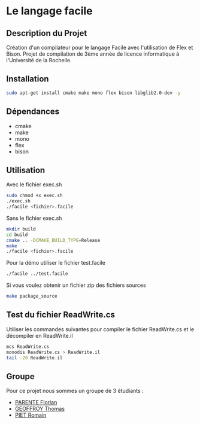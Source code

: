 Le langage facile
======

## Description du Projet

Création d'un compilateur pour le langage Facile avec l'utilisation de Flex et Bison. 
Projet de compilation de 3ème année de licence informatique à l'Université de la Rochelle.

## Installation

````bash
sudo apt-get install cmake make mono flex bison libglib2.0-dev -y
````

## Dépendances
* cmake
* make
* mono
* flex
* bison


## Utilisation

Avec le fichier exec.sh
```bash	
sudo chmod +x exec.sh
./exec.sh
./facile <fichier>.facile
```

Sans le fichier exec.sh
```bash
mkdir build
cd build
cmake .. -DCMAKE_BUILD_TYPE=Release
make
./facile <fichier>.facile
```

Pour la démo utiliser le fichier test.facile
````bash
./facile ../test.facile
````

Si vous voulez obtenir un fichier zip des fichiers sources 
```bash
make package_source
```

## Test du fichier ReadWrite.cs
Utiliser les commandes suivantes pour compiler le fichier ReadWrite.cs et le décompiler en ReadWrite.il
```bash
mcs ReadWrite.cs
monodis ReadWrite.cs > ReadWrite.il
tail -20 ReadWrite.il
```

## Groupe
Pour ce projet nous sommes un groupe de 3 étudiants :
* [PARENTE Florian](https://www.linkedin.com/in/florian-parent%C3%A9-b78644203/)
* [GEOFFROY Thomas]()
* [PIET Romain]()